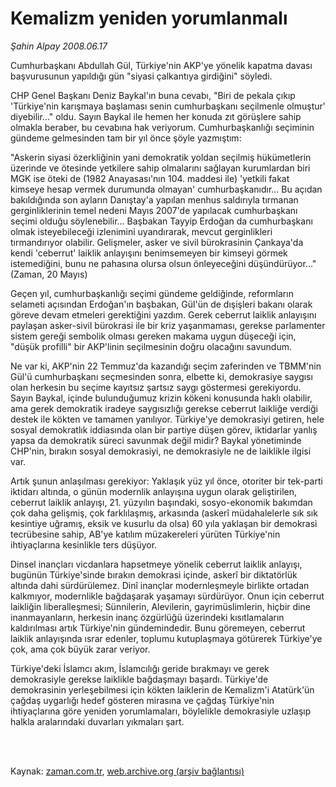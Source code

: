 # Kemalizm yeniden yorumlanmalı

*Şahin Alpay 2008.06.17*

<td class="columnist-detail">
<p>Cumhurbaşkanı Abdullah Gül, Türkiye'nin AKP'ye yönelik kapatma davası başvurusunun yapıldığı gün "siyasi çalkantıya girdiğini" söyledi.</p>
<p>
<div id="haberMetinDiv">
<p>CHP Genel Başkanı Deniz Baykal'ın buna cevabı, "Biri de pekala çıkıp 'Türkiye'nin karışmaya başlaması senin cumhurbaşkanı seçilmenle olmuştur' diyebilir..." oldu. Sayın Baykal ile hemen her konuda zıt görüşlere sahip olmakla beraber, bu cevabına hak veriyorum. Cumhurbaşkanlığı seçiminin gündeme gelmesinden tam bir yıl önce şöyle yazmıştım: 
<p>"Askerin siyasi özerkliğinin yani demokratik yoldan seçilmiş hükümetlerin üzerinde ve ötesinde yetkilere sahip olmalarını sağlayan kurumlardan biri MGK ise öteki de (1982 Anayasası'nın 104. maddesi ile) 'yetkili fakat kimseye hesap vermek durumunda olmayan' cumhurbaşkanıdır... Bu açıdan bakıldığında son ayların Danıştay'a yapılan menhus saldırıyla tırmanan gerginliklerinin temel nedeni Mayıs 2007'de yapılacak cumhurbaşkanı seçimi olduğu söylenebilir... Başbakan Tayyip Erdoğan da cumhurbaşkanı olmak isteyebileceği izlenimini uyandırarak, mevcut gerginlikleri tırmandırıyor olabilir. Gelişmeler, asker ve sivil bürokrasinin Çankaya'da kendi 'ceberrut' laiklik anlayışını benimsemeyen bir kimseyi görmek istemediğini, bunu ne pahasına olursa olsun önleyeceğini düşündürüyor..." (Zaman, 20 Mayıs)
<p>Geçen yıl, cumhurbaşkanlığı seçimi gündeme geldiğinde, reformların selameti açısından Erdoğan'ın başbakan, Gül'ün de dışişleri bakanı olarak göreve devam etmeleri gerektiğini yazdım. Gerek ceberrut laiklik anlayışını paylaşan asker-sivil bürokrasi ile bir kriz yaşanmaması, gerekse parlamenter sistem gereği sembolik olması gereken makama uygun düşeceği için, "düşük profilli" bir AKP'linin seçilmesinin doğru olacağını savundum. 
<p>Ne var ki, AKP'nin 22 Temmuz'da kazandığı seçim zaferinden ve TBMM'nin Gül'ü cumhurbaşkanı seçmesinden sonra, elbette ki, demokrasiye saygısı olan herkesin bu seçime kayıtsız şartsız saygı göstermesi gerekiyordu. Sayın Baykal, içinde bulunduğumuz krizin kökeni konusunda haklı olabilir, ama gerek demokratik iradeye saygısızlığı gerekse ceberrut laikliğe verdiği destek ile kökten ve tamamen yanılıyor. Türkiye'ye demokrasiyi getiren, hele sosyal demokratlık iddiasında olan bir partiye düşen görev, iktidarlar yanlış yapsa da demokratik süreci savunmak değil midir? Baykal yönetiminde CHP'nin, bırakın sosyal demokrasiyi, ne demokrasiyle ne de laiklikle ilgisi var.
<p>Artık şunun anlaşılması gerekiyor: Yaklaşık yüz yıl önce, otoriter bir tek-parti iktidarı altında, o günün modernlik anlayışına uygun olarak geliştirilen, ceberrut laiklik anlayışı, 21. yüzyılın başındaki, sosyo-ekonomik bakımdan çok daha gelişmiş, çok farklılaşmış, arkasında (askerî müdahalelerle sık sık kesintiye uğramış, eksik ve kusurlu da olsa) 60 yıla yaklaşan bir demokrasi tecrübesine sahip, AB'ye katılım müzakereleri yürüten Türkiye'nin ihtiyaçlarına kesinlikle ters düşüyor. 
<p>Dinsel inançları vicdanlara hapsetmeye yönelik ceberrut laiklik anlayışı, bugünün Türkiye'sinde bırakın demokrasi içinde, askerî bir diktatörlük altında dahi sürdürülemez. Dinî inançlar modernleşmeyle birlikte ortadan kalkmıyor, modernlikle bağdaşarak yaşamayı sürdürüyor. Onun için ceberrut laikliğin liberalleşmesi; Sünnilerin, Alevilerin, gayrimüslimlerin, hiçbir dine inanmayanların, herkesin inanç özgürlüğü üzerindeki kısıtlamaların kaldırılması artık Türkiye'nin gündemindedir. Bunu göremeyen, ceberrut laiklik anlayışında ısrar edenler, toplumu kutuplaşmaya götürerek Türkiye'ye çok, ama çok büyük zarar veriyor.
<p>Türkiye'deki İslamcı akım, İslamcılığı geride bırakmayı ve gerek demokrasiyle gerekse laiklikle bağdaşmayı başardı. Türkiye'de demokrasinin yerleşebilmesi için kökten laiklerin de Kemalizm'i Atatürk'ün çağdaş uygarlığı hedef gösteren mirasına ve çağdaş Türkiye'nin ihtiyaçlarına göre yeniden yorumlamaları, böylelikle demokrasiyle uzlaşıp halkla aralarındaki duvarları yıkmaları şart.</p></p></p></p></p></p></p></div>
</p>


<p><br>
		 </br></p></td>

Kaynak: [zaman.com.tr](http://zaman.com.tr/yazar.do?yazino=703029), [web.archive.org (arşiv bağlantısı)](http://web.archive.org/web/20120314193403/http://www.zaman.com.tr/yazar.do?yazino=703029)
